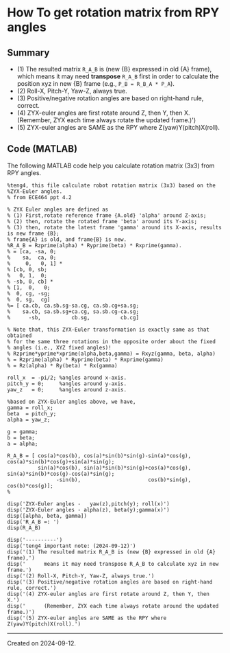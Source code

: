 # How To get rotation matrix from RPY angles

## Summary

- (1) The resulted matrix `R_A_B` is (new {B} expressed in old {A} frame), which means it may need **transpose** `R_A_B` first in order to calculate the position xyz in new {B} frame (e.g., `P_B = R_B_A * P_A`).
- (2) Roll-X, Pitch-Y, Yaw-Z, always true.
- (3) Positive/negative rotation angles are based on right-hand rule, correct.
- (4) ZYX-euler angles are first rotate around Z, then Y, then X. (Remember, ZYX each time always rotate the updated frame.)')
- (5) ZYX-euler angles are SAME as the RPY where Z(yaw)Y(pitch)X(roll).

## Code (MATLAB)

The following MATLAB code help you calculate rotation matrix (3x3) from RPY angles.

```
%teng4, this file calculate robot rotation matrix (3x3) based on the
%ZYX-Euler angles.
% from ECE464 ppt 4.2

% ZYX Euler angles are defined as
% (1) First,rotate reference frame {A.old} 'alpha' around Z-axis;
% (2) then, rotate the rotated frame 'beta' around its Y-axis;
% (3) then, rotate the latest frame 'gamma' around its X-axis, results is new frame {B};
% frame{A} is old, and frame{B} is new.
%R_A_B = Rzprime(alpha) * Ryprime(beta) * Rxprime(gamma).
% = [ca, -sa, 0;
%    sa,  ca, 0;
%     0,   0, 1] *
% [cb, 0, sb;
%   0, 1,  0;
% -sb, 0, cb] *
% [1,  0,   0;
%  0, cg, -sg;
%  0, sg,  cg]
%= [ ca.cb, ca.sb.sg-sa.cg, ca.sb.cg+sa.sg;
%    sa.cb, sa.sb.sg+ca.cg, sa.sb.cg-ca.sg;
%      -sb,          cb.sg,          cb.cg]

% Note that, this ZYX-Euler transformation is exactly same as that obtained
% for the same three rotations in the opposite order about the fixed
% angles (i.e., XYZ fixed angles)!
% Rzprime*yprime*xprime(alpha,beta,gamma) = Rxyz(gamma, beta, alpha)
% = Rzprime(alpha) * Ryprime(beta) * Rxprime(gamma)
% = Rz(alpha) * Ry(beta) * Rx(gamma)

roll_x  = -pi/2; %angles around x-axis.
pitch_y = 0;     %angles around y-axis.
yaw_z   = 0;     %angles around z-axis.

%based on ZYX-Euler angles above, we have,
gamma = roll_x;
beta  = pitch_y;
alpha = yaw_z;

g = gamma;
b = beta;
a = alpha;

R_A_B = [ cos(a)*cos(b), cos(a)*sin(b)*sin(g)-sin(a)*cos(g), cos(a)*sin(b)*cos(g)+sin(a)*sin(g);
          sin(a)*cos(b), sin(a)*sin(b)*sin(g)+cos(a)*cos(g), sin(a)*sin(b)*cos(g)-cos(a)*sin(g);
                -sin(b),                      cos(b)*sin(g),                     cos(b)*cos(g)];
%

disp('ZYX-Euler angles -   yaw(z),pitch(y); roll(x)')
disp('ZYX-Euler angles - alpha(z), beta(y);gamma(x)')
disp([alpha, beta, gamma])
disp('R_A_B =: ')
disp(R_A_B)

disp('----------')
disp('teng4 important note: (2024-09-12)')
disp('(1) The resulted matrix R_A_B is (new {B} expressed in old {A} frame),')
disp('      means it may need transpose R_A_B to calculate xyz in new frame.')
disp('(2) Roll-X, Pitch-Y, Yaw-Z, always true.')
disp('(3) Positive/negative rotation angles are based on right-hand rule, correct.')
disp('(4) ZYX-euler angles are first rotate around Z, then Y, then X.')
disp('      (Remember, ZYX each time always rotate around the updated frame.)')
disp('(5) ZYX-euler angles are SAME as the RPY where Z(yaw)Y(pitch)X(roll).')
```

------
Created on 2024-09-12.
